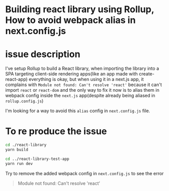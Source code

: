 # Building react library using Rollup, How to avoid webpack alias in next.config.js

# issue description

I've setup Rollup to build a React library, when importing the library into a SPA targeting client-side rendering apps(like an app made with create-react-app) everything is okay, but when using it in a next.js app, it complains with `Module not found: Can't resolve 'react'` because it can't import `react` or `react-dom` and the only way to fix it now is to alias them in webpack config inside the `next.js` app(despite already being aliased in `rollup.config.js`)

I'm looking for a way to avoid this `alias` config in `next.config.js` file.

# To re produce the issue

```sh
cd ./react-library
yarn build

cd ../react-library-test-app
yarn run dev
```

Try to remove the added webpack config in `next.config.js` to see the error

> Module not found: Can't resolve 'react'

